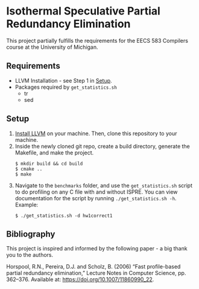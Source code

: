 # Isothermal Speculative Partial Redundancy Elimination

This project partially fulfills the requirements for the EECS 583 Compilers course at the University of Michigan.

## Requirements

- LLVM Installation - see Step 1 in [Setup](#setup).
- Packages required by `get_statistics.sh`
    - tr
    - sed

## Setup

1. [Install LLVM](https://llvm.org/docs/GettingStarted.html#getting-the-source-code-and-building-llvm) on your machine. Then, clone this repository to your machine.
2. Inside the newly cloned git repo, create a build directory, generate the Makefile, and make the project.
    ```
    $ mkdir build && cd build
    $ cmake ..
    $ make
    ```
3. Navigate to the `benchmarks` folder, and use the `get_statistics.sh` script to do profiling on any C file with and without ISPRE. You can view documentation for the script by running `./get_statistics.sh -h`. Example:
    ```
    $ ./get_statistics.sh -d hw1correct1
    ```

## Bibliography

This project is inspired and informed by the following paper - a big thank you to the authors.

Horspool, R.N., Pereira, D.J. and Scholz, B. (2006) “Fast profile-based partial redundancy elimination,” Lecture Notes in Computer Science, pp. 362–376. Available at: https://doi.org/10.1007/11860990_22. 